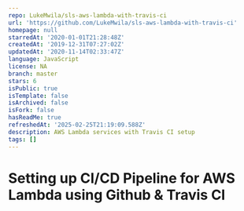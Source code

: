 ```yaml
---
repo: LukeMwila/sls-aws-lambda-with-travis-ci
url: 'https://github.com/LukeMwila/sls-aws-lambda-with-travis-ci'
homepage: null
starredAt: '2020-01-01T21:28:48Z'
createdAt: '2019-12-31T07:27:02Z'
updatedAt: '2020-11-14T02:33:47Z'
language: JavaScript
license: NA
branch: master
stars: 6
isPublic: true
isTemplate: false
isArchived: false
isFork: false
hasReadMe: true
refreshedAt: '2025-02-25T21:19:09.588Z'
description: AWS Lambda services with Travis CI setup
tags: []
---
```


# Setting up CI/CD Pipeline for AWS Lambda using Github & Travis CI
